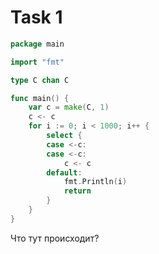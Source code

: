 # Task 1

```go
package main

import "fmt"

type C chan C

func main() {
	var c = make(C, 1)
	c <- c
	for i := 0; i < 1000; i++ {
		select {
		case <-c:
		case <-c:
			c <- c
		default:
			fmt.Println(i)
			return
		}
	}
}
```

Что тут происходит?